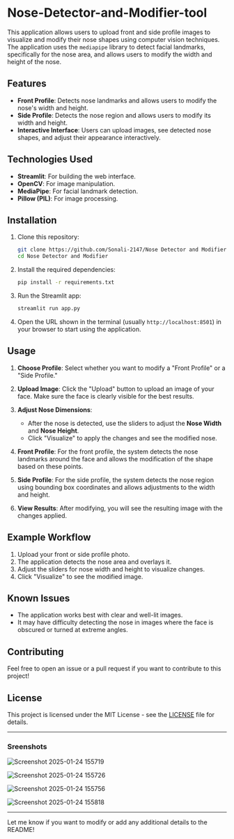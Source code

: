 # Nose-Detector-and-Modifier-tool

This application allows users to upload front and side profile images to visualize and modify their nose shapes using computer vision techniques. The application uses the `mediapipe` library to detect facial landmarks, specifically for the nose area, and allows users to modify the width and height of the nose.

## Features
- **Front Profile**: Detects nose landmarks and allows users to modify the nose's width and height.
- **Side Profile**: Detects the nose region and allows users to modify its width and height.
- **Interactive Interface**: Users can upload images, see detected nose shapes, and adjust their appearance interactively.

## Technologies Used
- **Streamlit**: For building the web interface.
- **OpenCV**: For image manipulation.
- **MediaPipe**: For facial landmark detection.
- **Pillow (PIL)**: For image processing.

## Installation

1. Clone this repository:

   ```bash
   git clone https://github.com/Sonali-2147/Nose Detector and Modifier tool.git
   cd Nose Detector and Modifier
   ```

2. Install the required dependencies:

   ```bash
   pip install -r requirements.txt
   ```

3. Run the Streamlit app:

   ```bash
   streamlit run app.py
   ```

4. Open the URL shown in the terminal (usually `http://localhost:8501`) in your browser to start using the application.

## Usage

1. **Choose Profile**: Select whether you want to modify a "Front Profile" or a "Side Profile."
   
2. **Upload Image**: Click the "Upload" button to upload an image of your face. Make sure the face is clearly visible for the best results.

3. **Adjust Nose Dimensions**:
   - After the nose is detected, use the sliders to adjust the **Nose Width** and **Nose Height**.
   - Click "Visualize" to apply the changes and see the modified nose.

4. **Front Profile**: For the front profile, the system detects the nose landmarks around the face and allows the modification of the shape based on these points.

5. **Side Profile**: For the side profile, the system detects the nose region using bounding box coordinates and allows adjustments to the width and height.

6. **View Results**: After modifying, you will see the resulting image with the changes applied.

## Example Workflow

1. Upload your front or side profile photo.
2. The application detects the nose area and overlays it.
3. Adjust the sliders for nose width and height to visualize changes.
4. Click "Visualize" to see the modified image.

## Known Issues
- The application works best with clear and well-lit images.
- It may have difficulty detecting the nose in images where the face is obscured or turned at extreme angles.

## Contributing

Feel free to open an issue or a pull request if you want to contribute to this project!

## License

This project is licensed under the MIT License - see the [LICENSE](LICENSE) file for details.

---

### Sreenshots
![Screenshot 2025-01-24 155719](https://github.com/user-attachments/assets/adac76de-0e7c-4cfa-b069-7452c0f70a14)

![Screenshot 2025-01-24 155726](https://github.com/user-attachments/assets/5c418405-5acb-45b0-b839-184861f21c38)

![Screenshot 2025-01-24 155756](https://github.com/user-attachments/assets/8781a35e-c60d-448c-adc6-332b1539851f)

![Screenshot 2025-01-24 155818](https://github.com/user-attachments/assets/5cbed567-b3a4-4157-bb23-36860cb3e333)


---

Let me know if you want to modify or add any additional details to the README!
